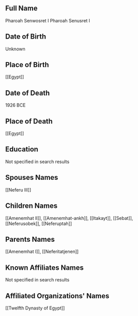 ## Full Name
Pharoah Senwosret I
Pharoah Senusret I

## Date of Birth
Unknown

## Place of Birth
[[Egypt]]

## Date of Death
1926 BCE

## Place of Death
[[Egypt]]

## Education
Not specified in search results

## Spouses Names
[[Neferu III]]

## Children Names
[[Amenemhat II]], [[Amenemhat-ankh]], [[Itakayt]], [[Sebat]], [[Neferusobek]], [[Neferuptah]]

## Parents Names
[[Amenemhat I]], [[Neferitatjenen]]

## Known Affiliates Names
Not specified in search results

## Affiliated Organizations' Names
[[Twelfth Dynasty of Egypt]]